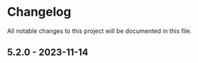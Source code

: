 # Changelog

All notable changes to this project will be documented in this file.

## 5.2.0 - 2023-11-14
